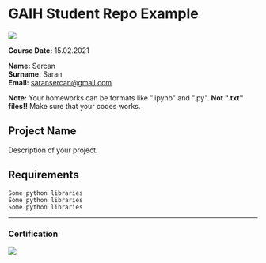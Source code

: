 # GAIH Student Repo Example
![](img/logo.png)

**Course Date:** 15.02.2021

**Name:** Sercan  
**Surname:** Saran  
**Email:** saransercan@gmail.com  

**Note:** Your homeworks can be formats like ".ipynb" and ".py". **Not ".txt" files!!** Make sure that your codes works.  

## Project Name
Description of your project.

## Requirements
```
Some python libraries
Some python libraries
Some python libraries
```
---

### Certification
![](img/certificate_ex.png)

